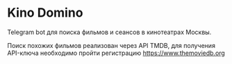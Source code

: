 # Kino Domino

Telegram bot для поиска фильмов и сеансов в кинотеатрах Москвы. 

Поиск похожих фильмов реализован через API TMDB, для получения API-ключа необходимо пройти регистрацию https://www.themoviedb.org